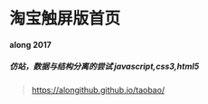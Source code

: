 # 淘宝触屏版首页
#### along 2017
##### 仿站，数据与结构分离的尝试 javascript,css3,html5
>https://alongithub.github.io/taobao/
